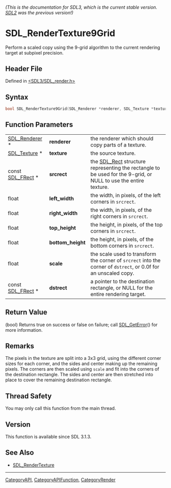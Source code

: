 ###### (This is the documentation for SDL3, which is the current stable version. [SDL2](https://wiki.libsdl.org/SDL2/) was the previous version!)
# SDL_RenderTexture9Grid

Perform a scaled copy using the 9-grid algorithm to the current rendering target at subpixel precision.

## Header File

Defined in [<SDL3/SDL_render.h>](https://github.com/libsdl-org/SDL/blob/main/include/SDL3/SDL_render.h)

## Syntax

```c
bool SDL_RenderTexture9Grid(SDL_Renderer *renderer, SDL_Texture *texture, const SDL_FRect *srcrect, float left_width, float right_width, float top_height, float bottom_height, float scale, const SDL_FRect *dstrect);
```

## Function Parameters

|                                |                   |                                                                                                                             |
| ------------------------------ | ----------------- | --------------------------------------------------------------------------------------------------------------------------- |
| [SDL_Renderer](SDL_Renderer) * | **renderer**      | the renderer which should copy parts of a texture.                                                                          |
| [SDL_Texture](SDL_Texture) *   | **texture**       | the source texture.                                                                                                         |
| const [SDL_FRect](SDL_FRect) * | **srcrect**       | the [SDL_Rect](SDL_Rect) structure representing the rectangle to be used for the 9-grid, or NULL to use the entire texture. |
| float                          | **left_width**    | the width, in pixels, of the left corners in `srcrect`.                                                                     |
| float                          | **right_width**   | the width, in pixels, of the right corners in `srcrect`.                                                                    |
| float                          | **top_height**    | the height, in pixels, of the top corners in `srcrect`.                                                                     |
| float                          | **bottom_height** | the height, in pixels, of the bottom corners in `srcrect`.                                                                  |
| float                          | **scale**         | the scale used to transform the corner of `srcrect` into the corner of `dstrect`, or 0.0f for an unscaled copy.             |
| const [SDL_FRect](SDL_FRect) * | **dstrect**       | a pointer to the destination rectangle, or NULL for the entire rendering target.                                            |

## Return Value

(bool) Returns true on success or false on failure; call
[SDL_GetError](SDL_GetError)() for more information.

## Remarks

The pixels in the texture are split into a 3x3 grid, using the different
corner sizes for each corner, and the sides and center making up the
remaining pixels. The corners are then scaled using `scale` and fit into
the corners of the destination rectangle. The sides and center are then
stretched into place to cover the remaining destination rectangle.

## Thread Safety

You may only call this function from the main thread.

## Version

This function is available since SDL 3.1.3.

## See Also

- [SDL_RenderTexture](SDL_RenderTexture)

----
[CategoryAPI](CategoryAPI), [CategoryAPIFunction](CategoryAPIFunction), [CategoryRender](CategoryRender)


